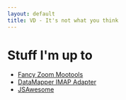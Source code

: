 ```yaml
---
layout: default
title: VD - It's not what you think
---
```


# Stuff I'm up to

* [Fancy Zoom Mootools](http://github.com/vanpelt/fancy-zoom/tree/master/mootools)
* [DataMapper IMAP Adapter](http://github.com/vanpelt/dm-imap-adapter/tree/master)
* [JSAwesome](http://github.com/vanpelt/jsawesome/tree)